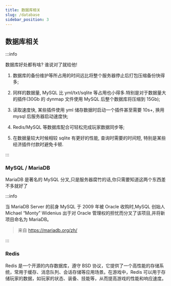 ```yaml
---
title: 数据库相关
slug: /database
sidebar_position: 3
---
```


## 数据库相关

:::info

数据库好处都有啥? 谁说对了就给他!

1. 数据库的备份维护等所占用的时间远比将整个服务器停止后打包压缩备份快得多;

2. 同样的数据量, MySQL 比 yml/txt/sqlite 等占用也小得多.特别是对于数据量大的插件(30Gb 的 dynmap 文件使用 MySQL 后整个数据库将压缩到 15Gb);

3. 读取速度快, 某些插件使用 yml 储存数据时启动一个插件甚至需要 10s+, 换用 mysql 后服务器启动速度快;

4. Redis/MySQL 等数据库配合可轻松完成玩家数据同步等;

5. 在数据量较大时候相较 sqlite 有更好的性能, 查询时需要的时间短, 特别是某些经济插件付款时避免卡顿.

:::

### MySQL / MariaDB

MariaDB 是著名的 MySQL 分叉,只是服务器腐竹的话,你只需要知道这两个东西差不多就好了

:::info

当 MariaDB Server 的前身 MySQL 于 2009 年被 Oracle 收购时,MySQL 创始人 Michael “Monty” Widenius 出于对 Oracle 管理权的担忧而分叉了该项目,并将新项目命名为 MariaDB。

> 来自 https://mariadb.org/zh/

:::

### Redis

Redis 是一个开源的内存数据库，遵守 BSD 协议，它提供了一个高性能的存储系统，常用于缓存、消息队列、会话存储等应用场景。在游戏中，Redis 可以用于存储玩家的数据，如玩家的状态、装备、技能等，从而提高游戏的性能和响应速度。

